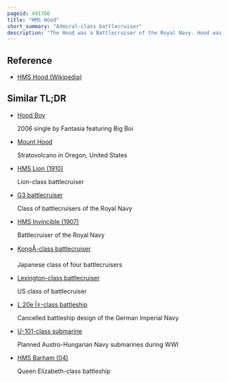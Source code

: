 ```yaml
---
pageid: 491766
title: "HMS Hood"
short_summary: "Admiral-class battlecruiser"
description: "The Hood was a Battlecruiser of the Royal Navy. Hood was the first of four planned Battlecruisers of Admiral-Class to be built during the first World War. By Mid-1916 during the Battle of Jutland that Battle revealed serious Flaws in her Design and she was completed four Years later despite drastic Changes. For this Reason she was the only Ship of her Class to be completed because the Admiralty decided that it would be better to start with a clean Design on the subsequent Battlecruisers leading to the never built g3 Class. Despite the Appearance of newer and more modern Ships Hood remained the largest Warship in the World for 20 Years after commissioning and her Prestige was reflected in her Nickname the Mighty Hood."
---
```


## Reference

- [HMS Hood (Wikipedia)](https://en.wikipedia.org/?curid=491766)

## Similar TL;DR

- [Hood Boy](/tldr/en/hood-boy)

  2006 single by Fantasia featuring Big Boi

- [Mount Hood](/tldr/en/mount-hood)

  Stratovolcano in Oregon, United States

- [HMS Lion (1910)](/tldr/en/hms-lion-1910)

  Lion-class battlecruiser

- [G3 battlecruiser](/tldr/en/g3-battlecruiser)

  Class of battlecruisers of the Royal Navy

- [HMS Invincible (1907)](/tldr/en/hms-invincible-1907)

  Battlecruiser of the Royal Navy

- [KongÅ-class battlecruiser](/tldr/en/kongo-class-battlecruiser)

  Japanese class of four battlecruisers

- [Lexington-class battlecruiser](/tldr/en/lexington-class-battlecruiser)

  US class of battlecruiser

- [L 20e Î±-class battleship](/tldr/en/l-20e-class-battleship)

  Cancelled battleship design of the German Imperial Navy

- [U-101-class submarine](/tldr/en/u-101-class-submarine)

  Planned Austro-Hungarian Navy submarines during WWI

- [HMS Barham (04)](/tldr/en/hms-barham-04)

  Queen Elizabeth-class battleship
